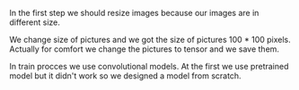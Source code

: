 In the first step we should resize images because our images are in different size.

We change size of pictures and we got the size of pictures 100 * 100 pixels. Actually for comfort we change the pictures to tensor and we save them.

In train procces we use convolutional models. At the first we use pretrained model but it didn't work so we designed a model from scratch.
